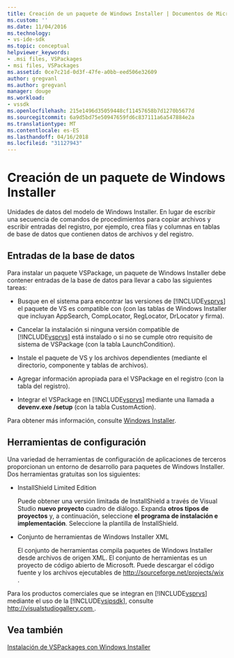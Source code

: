 ```yaml
---
title: Creación de un paquete de Windows Installer | Documentos de Microsoft
ms.custom: ''
ms.date: 11/04/2016
ms.technology:
- vs-ide-sdk
ms.topic: conceptual
helpviewer_keywords:
- .msi files, VSPackages
- msi files, VSPackages
ms.assetid: 0ce7c21d-0d3f-47fe-a0bb-eed506e32609
author: gregvanl
ms.author: gregvanl
manager: douge
ms.workload:
- vssdk
ms.openlocfilehash: 215e1496d35059448cf11457658b7d1270b5677d
ms.sourcegitcommit: 6a9d5bd75e50947659fd6c837111a6a547884e2a
ms.translationtype: MT
ms.contentlocale: es-ES
ms.lasthandoff: 04/16/2018
ms.locfileid: "31127943"
---
```

# <a name="authoring-a-windows-installer-package"></a>Creación de un paquete de Windows Installer
Unidades de datos del modelo de Windows Installer. En lugar de escribir una secuencia de comandos de procedimientos para copiar archivos y escribir entradas del registro, por ejemplo, crea filas y columnas en tablas de base de datos que contienen datos de archivos y del registro.  
  
## <a name="database-entries"></a>Entradas de la base de datos  
 Para instalar un paquete VSPackage, un paquete de Windows Installer debe contener entradas de la base de datos para llevar a cabo las siguientes tareas:  
  
-   Busque en el sistema para encontrar las versiones de [!INCLUDE[vsprvs](../../code-quality/includes/vsprvs_md.md)] el paquete de VS es compatible con (con las tablas de Windows Installer que incluyan AppSearch, CompLocator, RegLocator, DrLocator y firma).  
  
-   Cancelar la instalación si ninguna versión compatible de [!INCLUDE[vsprvs](../../code-quality/includes/vsprvs_md.md)] está instalado o si no se cumple otro requisito de sistema de VSPackage (con la tabla LaunchCondition).  
  
-   Instale el paquete de VS y los archivos dependientes (mediante el directorio, componente y tablas de archivos).  
  
-   Agregar información apropiada para el VSPackage en el registro (con la tabla del registro).  
  
-   Integrar el VSPackage en [!INCLUDE[vsprvs](../../code-quality/includes/vsprvs_md.md)] mediante una llamada a **devenv.exe /setup** (con la tabla CustomAction).  
  
 Para obtener más información, consulte [Windows Installer](http://msdn.microsoft.com/library/cc185688\(VS.85\).aspx).  
  
## <a name="setup-tools"></a>Herramientas de configuración  
 Una variedad de herramientas de configuración de aplicaciones de terceros proporcionan un entorno de desarrollo para paquetes de Windows Installer. Dos herramientas gratuitas son los siguientes:  
  
-   InstallShield Limited Edition  
  
     Puede obtener una versión limitada de InstallShield a través de Visual Studio **nuevo proyecto** cuadro de diálogo. Expanda **otros tipos de proyectos** y, a continuación, seleccione **el programa de instalación e implementación**. Seleccione la plantilla de InstallShield.  
  
-   Conjunto de herramientas de Windows Installer XML  
  
     El conjunto de herramientas compila paquetes de Windows Installer desde archivos de origen XML. El conjunto de herramientas es un proyecto de código abierto de Microsoft. Puede descargar el código fuente y los archivos ejecutables de [ http://sourceforge.net/projects/wix ](http://sourceforge.net/projects/wix).  
  
 Para los productos comerciales que se integran en [!INCLUDE[vsprvs](../../code-quality/includes/vsprvs_md.md)] mediante el uso de la [!INCLUDE[vsipsdk](../../extensibility/includes/vsipsdk_md.md)], consulte [ http://visualstudiogallery.com ](http://visualstudiogallery.com/).  
  
## <a name="see-also"></a>Vea también  
 [Instalación de VSPackages con Windows Installer](../../extensibility/internals/installing-vspackages-with-windows-installer.md)